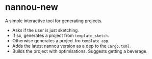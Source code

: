 # nannou-new

A simple interactive tool for generating projects.

- Asks if the user is just sketching.
- If so, generates a project from `template_sketch`.
- Otherwise generates a project fro `template_app`.
- Adds the latest nannou version as a dep to the `Cargo.toml`.
- Builds the project with optimisations. Suggests getting a beverage.
